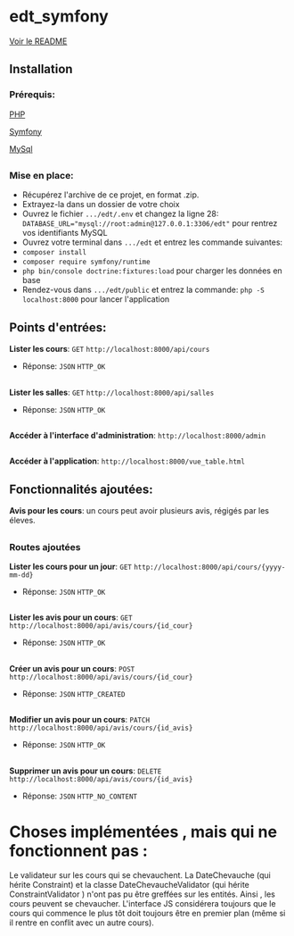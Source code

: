 # edt_symfony

[Voir le README](https://github.com/TanguyKerdevez/edt_symfony)

## Installation

### Prérequis: 

[PHP](https://www.php.net/manual/fr/install.php)

[Symfony](https://symfony.com/doc/current/setup.html)

[MySql](https://dev.mysql.com/downloads/installer)
##
### Mise en place:

- Récupérez l'archive de ce projet, en format .zip.
- Extrayez-la dans un dossier de votre choix
- Ouvrez le fichier ```.../edt/.env``` et changez la ligne 28: ```DATABASE_URL="mysql://root:admin@127.0.0.1:3306/edt"``` pour rentrez vos identifiants MySQL
- Ouvrez votre terminal dans ```.../edt``` et entrez les commande suivantes:
- ```composer install```
- ```composer require symfony/runtime```
- ```php bin/console doctrine:fixtures:load``` pour charger les données en base
- Rendez-vous dans ```.../edt/public``` et entrez la commande: ```php -S localhost:8000``` pour lancer l'application
##
## Points d'entrées:

**Lister les cours**: ```GET``` ```http://localhost:8000/api/cours```
- Réponse: ```JSON``` ```HTTP_OK```
##
**Lister les salles**: ```GET``` ```http://localhost:8000/api/salles``` 
- Réponse: ```JSON``` ```HTTP_OK```
##
**Accéder à l'interface d'administration**: ```http://localhost:8000/admin```
##
**Accéder à l'application**: ```http://localhost:8000/vue_table.html```
##
## Fonctionnalités ajoutées:

**Avis pour les cours**: un cours peut avoir plusieurs avis, régigés par les éleves.
##
### Routes ajoutées

**Lister les cours pour un jour**: ```GET``` ```http://localhost:8000/api/cours/{yyyy-mm-dd}``` 
- Réponse: ```JSON``` ```HTTP_OK```
##
**Lister les avis pour un cours**: ```GET``` ```http://localhost:8000/api/avis/cours/{id_cour}``` 
- Réponse: ```JSON``` ```HTTP_OK```
##
**Créer un avis pour un cours**: ```POST``` ```http://localhost:8000/api/avis/cours/{id_cour}``` 
- Réponse: ```JSON``` ```HTTP_CREATED```
##
**Modifier un avis pour un cours**: ```PATCH``` ```http://localhost:8000/api/avis/cours/{id_avis}``` 
- Réponse: ```JSON``` ```HTTP_OK```
##
**Supprimer un avis pour un cours**: ```DELETE``` ```http://localhost:8000/api/avis/cours/{id_avis}``` 
- Réponse: ```JSON``` ```HTTP_NO_CONTENT```
##


# Choses implémentées , mais qui ne fonctionnent pas : 

Le validateur sur les cours qui se chevauchent. La DateChevauche (qui hérite Constraint) et la classe DateChevaucheValidator (qui hérite ConstraintValidator ) n'ont pas pu être greffées sur les entités. Ainsi , les cours peuvent se chevaucher. L'interface JS considérera toujours que le cours qui commence le plus tôt doit toujours être en premier plan (même si il rentre en conflit avec un autre cours).


